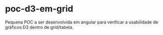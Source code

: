 # poc-d3-em-grid
Pequena POC a ser desenvolvida em angular para verificar a usabilidade de gráficos D3 dentro de grid/tabela.
